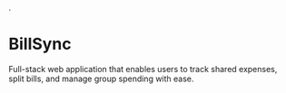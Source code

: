 .
# BillSync
Full-stack web application that enables users to track shared expenses, split bills, and manage group spending with ease.
